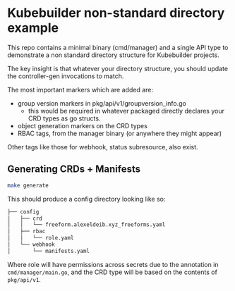 # Kubebuilder non-standard directory example

This repo contains a minimal binary (cmd/manager) and a single API type to demonstrate a non standard directory structure for Kubebuilder projects. 

The key insight is that whatever your directory structure, you should update the controller-gen invocations to match.

The most important markers which are added are: 
- group version markers in pkg/api/v1/groupversion_info.go 
    - this would  be required in whatever packaged directly declares your CRD types as go structs.
- object generation markers on the CRD types
- RBAC tags, from the manager binary (or anywhere they might appear)

Other tags like those for webhook, status subresource, also exist.

## Generating CRDs + Manifests

```bash
make generate
```

This should produce a config directory looking like so:
```bash
├── config
│   ├── crd
│   │   └── freeform.alexeldeib.xyz_freeforms.yaml
│   ├── rbac
│   │   └── role.yaml
│   └── webhook
│       └── manifests.yaml
```

Where role will have permissions across secrets due to the annotation in `cmd/manager/main.go`, and the CRD type will be based on the contents of `pkg/api/v1`.
